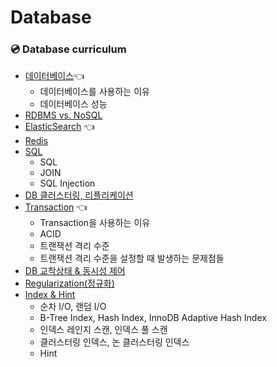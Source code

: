 # Database


### 💿 Database curriculum
- [데이터베이스](Database.md)👈
    - 데이터베이스를 사용하는 이유
    - 데이터베이스 성능
- [RDBMS vs. NoSQL](RDBMSvsNOSQL.md)
- [ElasticSearch](ElasticSearch.md) 👈
- [Redis](Redis.md)
- [SQL](SQL.md)
    - SQL
    - JOIN
    - SQL Injection
- [DB 클러스터링, 리플리케이션](ClusteringReplicationShardingPartitioning.md)
- [Transaction](Transaction.md) 👈
    - Transaction을 사용하는 이유
    - ACID
    - 트랜잭션 격리 수준
    - 트랜잭션 격리 수준을 설정할 때 발생하는 문제점들
- [DB 교착상태 & 동시성 제어](DB_DeadLock_ConcurrencyControl.md)
- [Regularization(정규화)](Regularization.md)
- [Index & Hint](Index.md)
    - 순차 I/O, 랜덤 I/O
    - B-Tree Index, Hash Index, InnoDB Adaptive Hash Index
    - 인덱스 레인지 스캔, 인덱스 풀 스캔
    - 클러스터링 인덱스, 논 클러스터링 인덱스
    - Hint
